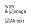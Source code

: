 wow<br>&
![image](https://user-images.githubusercontent.com/125537936/233907835-b7af5403-58d3-4de2-9181-f7264592c549.png)

![Alt text](https://user-images.githubusercontent.com/125537936/233907835-b7af5403-58d3-4de2-9181-f7264592c549.png)